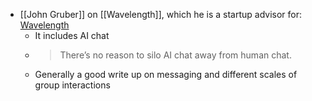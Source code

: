 - [[John Gruber]] on [[Wavelength]], which he is a startup advisor for: [Wavelength](https://daringfireball.net/2023/03/wavelength)
	- It includes AI chat
	- > There’s no reason to silo AI chat away from human chat.
	- Generally a good write up on messaging and different scales of group interactions